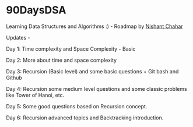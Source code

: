 # 90DaysDSA
Learning Data Structures and Algorithms :) - Roadmap by [Nishant Chahar](https://www.youtube.com/watch?v=UVP3123wNYQ&t=656s)

Updates -

Day 1: Time complexity and Space Complexity - Basic

Day 2: More about time and space complexity

Day 3: Recursion (Basic level) and some basic questions + Git bash and Github 

Day 4: Recursion some medium level questions and some classic problems like Tower of Hanoi, etc.

Day 5: Some good questions based on Recursion concept.

Day 6: Recursion advanced topics and Backtracking introduction.

